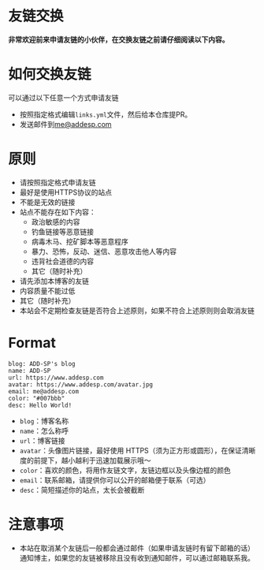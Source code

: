 # 友链交换

**非常欢迎前来申请友链的小伙伴，在交换友链之前请仔细阅读以下内容。**

# 如何交换友链

可以通过以下任意一个方式申请友链
  + 按照指定格式编辑`links.yml`文件，然后给本仓库提PR。
  + 发送邮件到[me@addesp.com](mailto:me@addesp.com)

# 原则

+ 请按照指定格式申请友链
+ 最好是使用HTTPS协议的站点
+ 不能是无效的链接
+ 站点不能存在如下内容：
  + 政治敏感的内容
  + 钓鱼链接等恶意链接
  + 病毒木马、挖矿脚本等恶意程序
  + 暴力、恐怖，反动、迷信、恶意攻击他人等内容
  + 违背社会道德的内容
  + 其它（随时补充）
+ 请先添加本博客的友链
+ 内容质量不能过低
+ 其它（随时补充）
+ 本站会不定期检查友链是否符合上述原则，如果不符合上述原则则会取消友链

# Format
```
blog: ADD-SP's blog
name: ADD-SP
url: https://www.addesp.com
avatar: https://www.addesp.com/avatar.jpg
email: me@addesp.com
color: "#007bbb"
desc: Hello World!
```

+ `blog`：博客名称
+ `name`：怎么称呼
+ `url`：博客链接
+ `avatar`：头像图片链接，最好使用 HTTPS（须为正方形或圆形），在保证清晰度的前提下，越小越利于迅速加载展示哦～
+ `color`：喜欢的颜色，将用作友链文字，友链边框以及头像边框的颜色
+ `email`：联系邮箱，请提供你可以公开的邮箱便于联系（可选）
+ `desc`：简短描述你的站点，太长会被截断

# 注意事项

+ 本站在取消某个友链后一般都会通过邮件（如果申请友链时有留下邮箱的话）通知博主，如果您的友链被移除且没有收到通知邮件，可以通过邮箱联系我。
